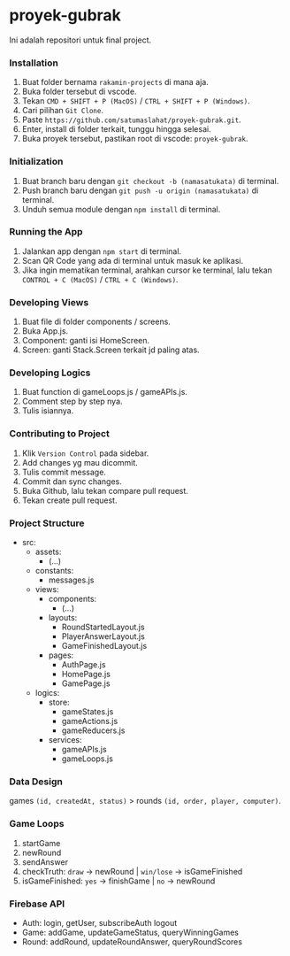 # proyek-gubrak
Ini adalah repositori untuk final project.

### Installation
1. Buat folder bernama `rakamin-projects` di mana aja.
2. Buka folder tersebut di vscode.
3. Tekan `CMD + SHIFT + P (MacOS)` / `CTRL + SHIFT + P (Windows)`.
4. Cari pilihan `Git Clone`.
5. Paste `https://github.com/satumaslahat/proyek-gubrak.git`.
6. Enter, install di folder terkait, tunggu hingga selesai.
7. Buka proyek tersebut, pastikan root di vscode: `proyek-gubrak`.

### Initialization
1. Buat branch baru dengan `git checkout -b (namasatukata)` di terminal.
2. Push branch baru dengan `git push -u origin (namasatukata)` di terminal.
3. Unduh semua module dengan `npm install` di terminal.

### Running the App
1. Jalankan app dengan `npm start` di terminal.
2. Scan QR Code yang ada di terminal untuk masuk ke aplikasi.
3. Jika ingin mematikan terminal, arahkan cursor ke terminal, lalu tekan `CONTROL + C (MacOS)` / `CTRL + C (Windows)`.

### Developing Views
1. Buat file di folder components / screens.
2. Buka App.js.
3. Component: ganti isi HomeScreen.
4. Screen: ganti Stack.Screen terkait jd paling atas.

### Developing Logics
1. Buat function di gameLoops.js / gameAPIs.js.
2. Comment step by step nya.
3. Tulis isiannya.

### Contributing to Project
1. Klik `Version Control` pada sidebar.
2. Add changes yg mau dicommit.
3. Tulis commit message.
4. Commit dan sync changes.
5. Buka Github, lalu tekan compare pull request.
6. Tekan create pull request.

### Project Structure
- src:
  - assets:
    - (...)
  - constants:
    - messages.js
  - views:
    - components:
      - (...)
    - layouts:
      - RoundStartedLayout.js
      - PlayerAnswerLayout.js
      - GameFinishedLayout.js
    - pages:
      - AuthPage.js
      - HomePage.js
      - GamePage.js
   - logics:
      - store:
        - gameStates.js 
        - gameActions.js
        - gameReducers.js
      - services:
        - gameAPIs.js
        - gameLoops.js

### Data Design
games `(id, createdAt, status)` > rounds `(id, order, player, computer)`.

### Game Loops
1. startGame 
2. newRound
3. sendAnswer
4. checkTruth: `draw` -> newRound | `win/lose` -> isGameFinished
5. isGameFinished: `yes` -> finishGame | `no` -> newRound

### Firebase API
- Auth: login, getUser, subscribeAuth logout
- Game: addGame, updateGameStatus, queryWinningGames
- Round: addRound, updateRoundAnswer, queryRoundScores